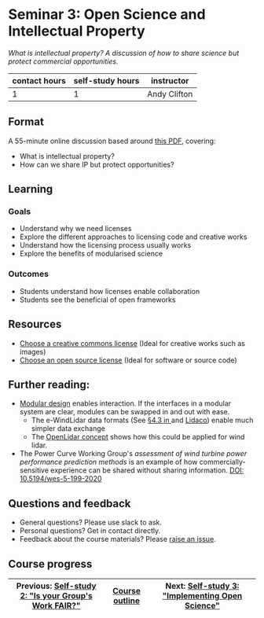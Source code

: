 # Seminar 3: Open Science and Intellectual Property

_*What is intellectual property? A discussion of how to share science but protect commercial opportunities.*_

| contact hours | self-study hours | instructor |
|---|---|---|
| 1 | 1 | Andy Clifton|

## Format
A 55-minute online discussion based around [this PDF](./beamer/main.pdf), covering:
- What is intellectual property?
- How can we share IP but protect opportunities?

## Learning

### Goals
- Understand why we need licenses
- Explore the different approaches to licensing code and creative works
- Understand how the licensing process usually works
- Explore the benefits of modularised science

### Outcomes
- Students understand how licenses enable collaboration
- Students see the beneficial of open frameworks

## Resources
- [Choose a creative commons license](https://creativecommons.org/choose/) (Ideal for creative works such as images)
- [Choose an open source license](https://choosealicense.com/) (Ideal for software or source code)

## Further reading:
- [Modular design](https://en.wikipedia.org/wiki/Modular_design) enables interaction. If the interfaces in a modular system are clear, modules can be swapped in and out with ease.
  - The e-WindLidar data formats (See [§4.3 in ](https://zenodo.org/record/2478051) and [Lidaco](https://github.com/e-WindLidar/Lidaco)) enable much simpler data exchange
  - The [OpenLidar concept](https://zenodo.org/record/3414197) shows how this could be applied for wind lidar.
- The Power Curve Working Group's _assessment of wind turbine power performance prediction methods_ is an example of how commercially-sensitive experience can be shared without sharing information. [DOI: 10.5194/wes-5-199-2020
](https://doi.org/10.5194/wes-5-199-2020)

## Questions and feedback
- General questions? Please use slack to ask.
- Personal questions? Get in contact directly.
- Feedback about the course materials? Please [raise an issue](https://github.com/LIKE-ITN/OpenScienceTrainingCourse/issues).

## Course progress
| Previous: [Self-study 2: "Is your Group's Work FAIR?"](../selfstudy2/readme.md) | [Course outline](readme.md#course-outline) | Next: [Self-study 3: "Implementing Open Science"](../selfstudy3/readme.md) |
| -- | -- | -- |
